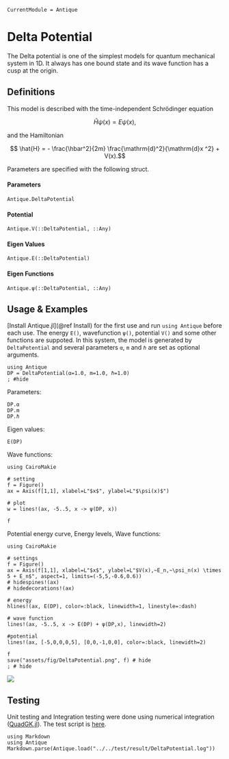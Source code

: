```@meta
CurrentModule = Antique
```

# Delta Potential

The Delta potential is one of the simplest models for quantum mechanical system in 1D.
It always has one bound state and its wave function has a cusp at the origin.

## Definitions

This model is described with the time-independent Schrödinger equation
```math
  \hat{H} \psi(x) = E \psi(x),
```
and the Hamiltonian
```math
  \hat{H} = - \frac{\hbar^2}{2m} \frac{\mathrm{d}^2}{\mathrm{d}x ^2} + V(x).
```
Parameters are specified with the following struct.

#### Parameters
```@docs; canonical=false
Antique.DeltaPotential
```

#### Potential
```@docs; canonical=false
Antique.V(::DeltaPotential, ::Any)
```

#### Eigen Values
```@docs; canonical=false
Antique.E(::DeltaPotential)
```

#### Eigen Functions
```@docs; canonical=false
Antique.ψ(::DeltaPotential, ::Any)
```

## Usage & Examples

[Install Antique.jl](@ref Install) for the first use and run `using Antique` before each use. The energy `E()`, wavefunction `ψ()`, potential `V()` and some other functions are suppoted. In this system, the model is generated by `DeltaPotential` and several parameters `α`, `m` and `ℏ` are set as optional arguments.

```@example DP
using Antique
DP = DeltaPotential(α=1.0, m=1.0, ℏ=1.0)
; #hide
```

Parameters:

```@repl DP
DP.α
DP.m
DP.ℏ
```

Eigen values:

```@repl DP
E(DP)
```

Wave functions:

```@example DP
using CairoMakie

# setting
f = Figure()
ax = Axis(f[1,1], xlabel=L"$x$", ylabel=L"$\psi(x)$")

# plot
w = lines!(ax, -5..5, x -> ψ(DP, x))

f
```

Potential energy curve, Energy levels, Wave functions:

```@example DP
using CairoMakie

# settings
f = Figure()
ax = Axis(f[1,1], xlabel=L"$x$", ylabel=L"$V(x),~E_n,~\psi_n(x) \times 5 + E_n$", aspect=1, limits=(-5,5,-0.6,0.6))
# hidespines!(ax)
# hidedecorations!(ax)

# energy
hlines!(ax, E(DP), color=:black, linewidth=1, linestyle=:dash)

# wave function
lines!(ax, -5..5, x -> E(DP) + ψ(DP,x), linewidth=2)

#potential
lines!(ax, [-5,0,0,0,5], [0,0,-1,0,0], color=:black, linewidth=2)

f
save("assets/fig/DeltaPotential.png", f) # hide
; # hide
```

![](assets/fig/DeltaPotential.png)

## Testing

Unit testing and Integration testing were done using numerical integration ([QuadGK.jl](https://juliamath.github.io/QuadGK.jl/stable/)). The test script is [here](https://github.com/ohno/Antique.jl/blob/main/test/DeltaPotential.jl).

```@eval
using Markdown
using Antique
Markdown.parse(Antique.load("../../test/result/DeltaPotential.log"))
```
